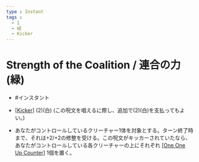 ```yaml
---
type : Instant
tags : 
  - 1
  - 緑
  - Kicker
---
```

# Strength of the Coalition / 連合の力 (緑)

* #インスタント

* [[Kicker]] (2)(白) (この呪文を唱えるに際し、追加で(2)(白)を支払ってもよい。)
* あなたがコントロールしているクリーチャー1体を対象とする。ターン終了時まで、それは+2/+2の修整を受ける。この呪文がキッカーされていたなら、あなたがコントロールしている各クリーチャーの上にそれぞれ [[One One Up Counter]] 1個を置く。



[//begin]: # "Autogenerated link references for markdown compatibility"
[Kicker]: ../../KeywordAbilities/Kicker.md "Kicker(N) / キッカー(N)"
[One One Up Counter]: <../../Counters/One One Up Counter.md> "+1/+1 Counter / +1/+1カウンター"
[//end]: # "Autogenerated link references"